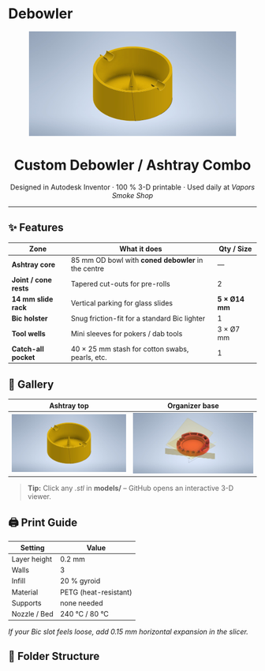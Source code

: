 # Debowler
<p align="center">
  <img src="images/Ashtraydebolwer.jpg" width="420" alt="Ashtray render">
</p>

<h1 align="center">Custom Debowler / Ashtray Combo</h1>
<p align="center">
  Designed in Autodesk Inventor · 100 % 3-D printable · Used daily at <em>Vapors Smoke Shop</em>
</p>

---

## ✨ Features

| Zone                        | What it does                                        | Qty / Size            |
|-----------------------------|-----------------------------------------------------|-----------------------|
| **Ashtray core**           | 85 mm OD bowl with **coned debowler** in the centre | —                     |
| **Joint / cone rests**     | Tapered cut-outs for pre-rolls                      | 2                     |
| **14 mm slide rack**       | Vertical parking for glass slides                   | **5 × Ø14 mm**        |
| **Bic holster**            | Snug friction-fit for a standard Bic lighter        | 1                     |
| **Tool wells**             | Mini sleeves for pokers / dab tools                 | 3 × Ø7 mm             |
| **Catch-all pocket**       | 40 × 25 mm stash for cotton swabs, pearls, etc.     | 1                     |

## 📸 Gallery
| Ashtray top | Organizer base |
|:--:|:--:|
| ![](images/Ashtraydebolwer.jpg) | ![](images/BaseDebowler_All-14s.jpg) |

> **Tip:** Click any *.stl* in **models/** – GitHub opens an interactive 3-D viewer.

## 🖨️ Print Guide

| Setting        | Value       |
|----------------|-------------|
| Layer height   | 0.2 mm      |
| Walls          | 3           |
| Infill         | 20 % gyroid |
| Material       | PETG (heat-resistant) |
| Supports       | none needed |
| Nozzle / Bed   | 240 °C / 80 °C |

*If your Bic slot feels loose, add 0.15 mm horizontal expansion in the slicer.*

## 📂 Folder Structure

